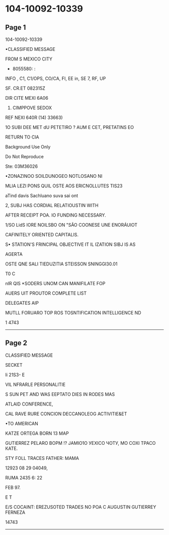 # 104-10092-10339

## Page 1

104-10092-10339

•CLASSIFIED MESSAGE

FROM S MEXICO CITY

- 8055580: :

INFO , C1, C1/OPS, CO/CA, FI, EE in, SE 7, RF, UP

SF. CR.ET 082315Z

DIR CITE MEXI 6A06

1. CIMPPOVE SEDOX

REF NEXI 640R (14) 33663)

1O SUBI DEE MET dU PETETIRO ? AUM E CET, PRETATINS EO

RETURN TO CIA

Background Use Only

Do Not Reproduce

Ste: 03M36026

•ZONAZINOO SOILDUNOGEO NOTLOSANO NI

MLIA LEZI PONS QUIL OSTE AOS ERICNOLLUTES TIS23

aTind davis Sachluano suva sai ont

2, SUBJ HAS CORDIAL RELATIOUSTIN WITH

AFTER RECEIPT POA. IO FUNDING NECESSARY.

1/SO LidS IORE NOILSBO ON "SÃO COONESE UNE ENORÁUIOT

CAFINITELY ORIENTED CAPITALIS.

S• STATION'S FRINCIPAL OBJECTIVE IT IL IZATION SIBJ IS AS

AGERTA

OSTE QNE SALI TIEDUZITIA STEISSON SNINGGI30.01

T0 C

nIR QIS *SODERS UNOM CAN MANIFILATE FOP

AUERS UIT PROUTOR COMPLETE LIST

DELEGATES AIP

MUTLL FORUARO TOP ROS TOSNTIFICATION INTELLIGENCE ND

1 4743

---

## Page 2

CLASSIFIED MESSAGE

SECKET

Ii 21S3- E

VIL NFRARLE PERSONALITIE

S SUN PET AND WAS EEPTATO DIES IN RODES MAS

ATLAID CONFERENCE,

CAL RAVE RURE CONCION DECCANOLEOG ACTIVITIE&ET

•TO AMERICAN

KATZE ORTEGA BORN 13 MAP

GUTIERREZ PELARO ВОРМ !? JАМІО1О УЕХІСО ЧОТУ, МО СОХІ ТРАСО КАТЕ.

STY FOLL TRACES FATHER: MAMA

12923 08 29 04049,

RUMA 2435 6: 22

FEB 97.

E T

E/S COCAINT: EREZUSOTED TRADES NO POA C AUGUSTIN GUTIERREY FERNEZA

14743

---

